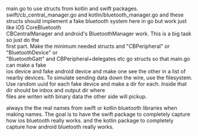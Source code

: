   main.go to use structs from kotlin and swift packages. 
 swift/cb_central_manager.go and kotlin/bluetooth_manager.go and these structs should
 implement a fake bluetooth system here in go but work just like iOS CoreBluetooth  
 CBCentralManager and android's BluetoothManager work. This is a big task so just do the    
 first part. Make the minimum needed structs and "CBPeripheral" or "BluetoothDevice" or     
 "BluetoothGatt" and CBPeripheral+delegates etc go structs so that main.go can make a fake  
 ios device and fake android device and make one see the other in a list of nearby devices. 
  To simulate sending data down the wire, use the filesystem. Use random uuid for each fake 
  device and make a dir for each. Inside that dir should be inbox and output dir where      
 files are writen with binary data the other side will pickup.      

always the the real names from swift or kotlin bluetooth libraries when making names. The 
goal is to have the swift package to completely capture how ios bluetooth really works.
and the kotlin package to completely capture how android bluetooth really works.
